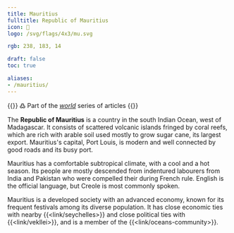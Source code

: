 ```yaml
---
title: Mauritius
fulltitle: Republic of Mauritius
icon: 🌾
logo: /svg/flags/4x3/mu.svg

rgb: 238, 183, 14

draft: false
toc: true

aliases:
- /mauritius/
---
```

{{<note>}}
߷ Part of the *[world](/world/)* series of articles
{{</note>}}

The **<span class="fi fi-mu"></span> Republic of Mauritius** is a country in the south Indian Ocean, west of Madagascar. It consists of scattered volcanic islands fringed by coral reefs, which are rich with arable soil used mostly to grow sugar cane, its largest export. Mauritius's capital, Port Louis, is modern and well connected by good roads and its busy port.

Mauritius has a comfortable subtropical climate, with a cool and a hot season. Its people are mostly descended from indentured labourers from India and Pakistan who were compelled their during French rule. English is the official language, but Creole is most commonly spoken.

Mauritius is a developed society with an advanced economy, known for its frequent festivals among its diverse population. It has close economic ties with nearby {{<link/seychelles>}} and close political ties with {{<link/vekllei>}}, and is a member of the {{<link/oceans-community>}}.

